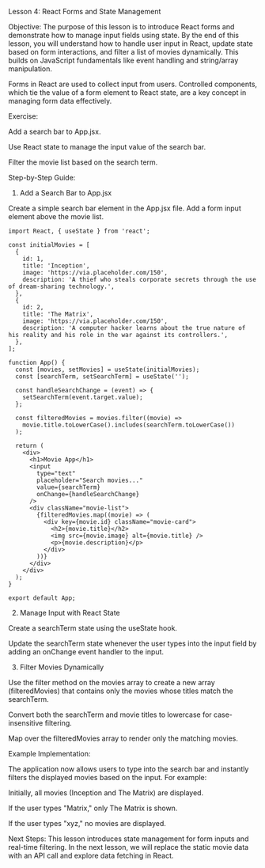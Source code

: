 Lesson 4: React Forms and State Management

Objective:
The purpose of this lesson is to introduce React forms and demonstrate how to manage input fields using state. By the end of this lesson, you will understand how to handle user input in React, update state based on form interactions, and filter a list of movies dynamically. This builds on JavaScript fundamentals like event handling and string/array manipulation.

Forms in React are used to collect input from users. Controlled components, which tie the value of a form element to React state, are a key concept in managing form data effectively.

Exercise:

Add a search bar to App.jsx.

Use React state to manage the input value of the search bar.

Filter the movie list based on the search term.

Step-by-Step Guide:

1. Add a Search Bar to App.jsx

Create a simple search bar element in the App.jsx file. Add a form input element above the movie list.

```
import React, { useState } from 'react';

const initialMovies = [
  {
    id: 1,
    title: 'Inception',
    image: 'https://via.placeholder.com/150',
    description: 'A thief who steals corporate secrets through the use of dream-sharing technology.',
  },
  {
    id: 2,
    title: 'The Matrix',
    image: 'https://via.placeholder.com/150',
    description: 'A computer hacker learns about the true nature of his reality and his role in the war against its controllers.',
  },
];

function App() {
  const [movies, setMovies] = useState(initialMovies);
  const [searchTerm, setSearchTerm] = useState('');

  const handleSearchChange = (event) => {
    setSearchTerm(event.target.value);
  };

  const filteredMovies = movies.filter((movie) =>
    movie.title.toLowerCase().includes(searchTerm.toLowerCase())
  );

  return (
    <div>
      <h1>Movie App</h1>
      <input
        type="text"
        placeholder="Search movies..."
        value={searchTerm}
        onChange={handleSearchChange}
      />
      <div className="movie-list">
        {filteredMovies.map((movie) => (
          <div key={movie.id} className="movie-card">
            <h2>{movie.title}</h2>
            <img src={movie.image} alt={movie.title} />
            <p>{movie.description}</p>
          </div>
        ))}
      </div>
    </div>
  );
}

export default App;
```

2. Manage Input with React State

Create a searchTerm state using the useState hook.

Update the searchTerm state whenever the user types into the input field by adding an onChange event handler to the input.

3. Filter Movies Dynamically

Use the filter method on the movies array to create a new array (filteredMovies) that contains only the movies whose titles match the searchTerm.

Convert both the searchTerm and movie titles to lowercase for case-insensitive filtering.

Map over the filteredMovies array to render only the matching movies.

Example Implementation:

The application now allows users to type into the search bar and instantly filters the displayed movies based on the input. For example:

Initially, all movies (Inception and The Matrix) are displayed.

If the user types "Matrix," only The Matrix is shown.

If the user types "xyz," no movies are displayed.

Next Steps:
This lesson introduces state management for form inputs and real-time filtering. In the next lesson, we will replace the static movie data with an API call and explore data fetching in React.